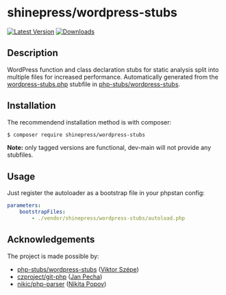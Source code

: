 # shinepress/wordpress-stubs

[![Latest Version](https://img.shields.io/packagist/v/shinepress/wordpress-stubs?label=latest)](https://packagist.org/packages/shinepress/wordpress-stubs/)
[![Downloads](https://img.shields.io/packagist/dt/shinepress/wordpress-stubs?label=downloads)](https://packagist.org/packages/shinepress/wordpress-stubs/)


## Description

WordPress function and class declaration stubs for static analysis split into multiple files for increased performance. Automatically generated from the [wordpress-stubs.php](https://github.com/php-stubs/wordpress-stubs/blob/master/wordpress-stubs.php) stubfile in [php-stubs/wordpress-stubs](https://github.com/php-stubs/wordpress-stubs/).


## Installation

The recommendend installation method is with composer:
```sh
$ composer require shinepress/wordpress-stubs
```

**Note:** only tagged versions are functional, dev-main will not provide any stubfiles.


## Usage

Just register the autoloader as a bootstrap file in your phpstan config:
```yaml
parameters:
    bootstrapFiles:
        - ./vendor/shinepress/wordpress-stubs/autoload.php
```


## Acknowledgements

The project is made possible by:
* [php-stubs/wordpress-stubs](https://packagist.org/packages/php-stubs/wordpress-stubs) ([Viktor Szépe](https://github.com/szepeviktor))
* [czproject/git-php](https://packagist.org/packages/czproject/git-php) ([Jan Pecha](https://github.com/janpecha))
* [nikic/php-parser](https://packagist.org/packages/nikic/php-parser) ([Nikita Popov](https://github.com/nikic))